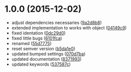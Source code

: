 <a name="1.0.0"></a>
# 1.0.0 (2015-12-02)


* adjust dependencies necessaries ([9a2d8b8](https://github.com/kikobeats/existential-assign/commit/9a2d8b8))
* extended implementation to works with object ([04149c9](https://github.com/kikobeats/existential-assign/commit/04149c9))
* fixed identation ([0dc29d0](https://github.com/kikobeats/existential-assign/commit/0dc29d0))
* fixed little bugs ([6101fca](https://github.com/kikobeats/existential-assign/commit/6101fca))
* renamed ([55d7775](https://github.com/kikobeats/existential-assign/commit/55d7775))
* reset semver version ([b5da1e0](https://github.com/kikobeats/existential-assign/commit/b5da1e0))
* updated bumped settings ([070d7ba](https://github.com/kikobeats/existential-assign/commit/070d7ba))
* updated documentation ([8371993](https://github.com/kikobeats/existential-assign/commit/8371993))
* updated keywords ([537587c](https://github.com/kikobeats/existential-assign/commit/537587c))
